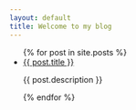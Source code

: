 ```yaml
---
layout: default
title: Welcome to my blog
---
```


<ul>
  {% for post in site.posts %}
    <li>
      <a href="{{ post.permalink }}">{{ post.title }}</a>
      <p>{{ post.description }}</p>
    </li>
  {% endfor %}
</ul>